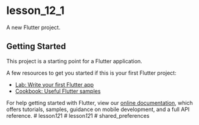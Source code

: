 # lesson_12_1

A new Flutter project.

## Getting Started

This project is a starting point for a Flutter application.

A few resources to get you started if this is your first Flutter project:

- [Lab: Write your first Flutter app](https://flutter.dev/docs/get-started/codelab)
- [Cookbook: Useful Flutter samples](https://flutter.dev/docs/cookbook)

For help getting started with Flutter, view our
[online documentation](https://flutter.dev/docs), which offers tutorials,
samples, guidance on mobile development, and a full API reference.
#   l e s s o n _ 1 2 _ 1  
 #   l e s s o n _ 1 2 _ 1  
 #   s h a r e d _ p r e f e r e n c e s  
 